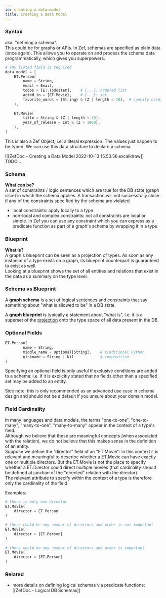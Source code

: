 ```yaml
---
id: creating-a-data-model
title: Creating a Data Model
---
```


### Syntax  
aka. "defining a schema".  
This could be for graphs or APIs. In Zef, schemas are specified as plain data (once again). This allows you to operate on and process the schema data programmatically, which gives you superpowers.  
```python  
# any listed field is required  
data_model = [  
    ET.Person(  
        name = String,  
        email = Email,  
        todos = [ET.TodoItem],    # [...]: ordered list  
        acted_in = {ET.Movie},    # {...}: set  
        favorite_words = {String} & (Z | length < 10),  # specify cardinality constraints  
    ),  
      
    ET.Movie(  
        title = String & (Z | length < 30),  
        year_of_release = Int & (Z > 1900),  
    ),      
]  
```  
This is also a Zef Object, i.e. a literal expression. The values just happen to be typed. We can use this data structure to declare a schema.  
  
![[ZefDoc - Creating a Data Model 2022-10-13 15.53.56.excalidraw]]  
TODO...  
  
### Schema  
**What can be?**  
A set of constraints / logic sentences which are true for the DB state (graph slice) in which the schema applies. A transaction will not successfully close if any of the constraints specified by the schema are violated.  
- local constraints: apply locally to a type  
- non-local and complex constraints: not all constraints are local or simple. In Zef you can use any constraint which you can express as a predicate function as part of a graph's schema by wrapping it in a type.  
  
  
### Blueprint  
**What is?**  
A graph's blueprint can be seen as a projection of types. As soon as any instance of a type exists on a graph, its blueprint counterpart is guaranteed to exist as well.  
Looking at a blueprint shows the set of all entities and relations that exist in the data as a summary on the type level.  
  
  
### Schema vs Blueprint  
A **graph schema** is a set of logical sentences and constraints that say something about "what is allowed to be" in a DB state.  
  
A **graph blueprint** is typically a statement about "what is", i.e. it is a superset of the [projection](<https://en.wikipedia.org/wiki/Projection_(mathematics)>) onto the type space of all data present in the DB.  
  
  
### Optional Fields  
```python  
ET.Person(  
		name = String,  
		middle_name = Optional[String],    # traditional Python  
		nickname = String | Nil            # composition  
)  
```  
Specifying an optional field is only useful if exclusive conditions are added to a schema: i.e. if it is explicitly stated that no fields other than a specified set may be added to an entity.  
  
Side note: this is only recommended as an advanced use case in schema design and should not be a default if you unsure about your domain model.  
  
  
### Field Cardinality  
In many languages and data models, the terms "one-to-one", "one-to-many", "many-to-one", "many-to-many" appear in the context of a type's field.  
Although we believe that these are meaningful concepts (when associated with the relation), we do not believe that this makes sense in the definition of an entity.  
Suppose we define the "director" field of an "ET.Movie": in this context it is relevant and meaningful to describe whether a ET.Movie can have exactly one or multiple directors. But the ET.Movie is not the place to specify whether a ET.Director could direct multiple movies (that cardinality should be defined at junction of the "directed" relation with the director).  
The relevant attribute to specify within the context of a type is therefore only the cardinality of the field.  
  
Examples:  
```python  
# there is only one director  
ET.Movie(  
	director = ET.Person  
)  
  
# there could be any number of directors and order is not important  
ET.Movie(  
	director = {ET.Person}  
)  
  
# there could be any number of directors and order is important  
ET.Movie(  
	director = [ET.Person]  
)  
```  
  
  
### Related  
- more details on defining logical schemas via predicate functions: [[ZefDoc - Logical DB Schemas]]
